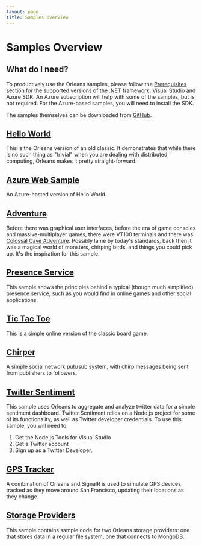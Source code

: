 ```yaml
---
layout: page
title: Samples Overview
---
```


# Samples Overview

## What do I need?

To productively use the Orleans samples, please follow the [Prerequisites](../Installation/Prerequisites.md) section for the supported versions of the .NET framework, Visual Studio and Azure SDK.
An Azure subscription will help with some of the samples, but is not required. For the Azure-based samples, you will need to install the SDK.

The samples themselves can be downloaded from [GitHub](https://github.com/dotnet/orleans/tree/master/Samples).


## [Hello World](Hello-World.md)

This is the Orleans version of an old classic. It demonstrates that while there is no such thing as "trivial" when you are dealing with distributed computing, Orleans makes it pretty straight-forward.

## [Azure Web Sample](Azure-Web-Sample.md)

An Azure-hosted version of Hello World.

## [Adventure](Adventure.md)

Before there was graphical user interfaces, before the era of game consoles and massive-multiplayer games, there were VT100 terminals and there was [Colossal Cave Adventure](http://en.wikipedia.org/wiki/Colossal_Cave_Adventure). Possibly lame by today's standards, back then it was a magical world of monsters, chirping birds, and things you could pick up. It's the inspiration for this sample.

## [Presence Service](Presence-Service.md)

This sample shows the principles behind a typical (though much simplified) presence service, such as you would find in online games and other social applications.

## [Tic Tac Toe](Tic-Tac-Toe.md)

This is a simple online version of the classic board game.

## [Chirper](Chirper.md)

A simple social network pub/sub system, with chirp messages being sent from publishers to followers.

## [Twitter Sentiment](Twitter-Sentiment.md)

This sample uses Orleans to aggregate and analyze twitter data for a simple sentiment dashboard.
Twitter Sentiment relies on a Node.js project for some of its functionality, as well as Twitter developer credentials. To use this sample, you will need to:

1. Get the Node.js Tools for Visual Studio
2. Get a Twitter account
3. Sign up as a Twitter Developer.

## [GPS Tracker](GPS-Tracker.md)

A combination of Orleans and SignalR is used to simulate GPS devices tracked as they move around San Francisco, updating their locations as they change.

## [Storage Providers](Storage-Providers.md)

This sample contains sample code for two Orleans storage providers: one that stores data in a regular file system, one that connects to MongoDB.
